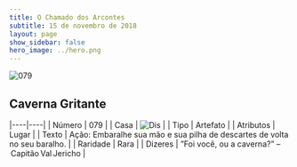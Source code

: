 ```yaml
---
title: O Chamado dos Arcontes
subtitle: 15 de novembro de 2018
layout: page
show_sidebar: false
hero_image: ../hero.png
---
```


![079](https://cdn.keyforgegame.com/media/card_front/pt/341_079_WQCG263H8RWW_pt.png)

## Caverna Gritante

|----|----|
| Número | 079 |
| Casa | ![Dis](https://archonarcana.com/images/thumb/e/e8/Dis.png/22px-Dis.png "Dis") |
| Tipo | Artefato |
| Atributos | Lugar |
| Texto | Ação: Embaralhe sua mão e sua pilha de descartes de volta no seu baralho. |
| Raridade | Rara |
| Dizeres | ”Foi você, ou a caverna?” – Capitão Val Jericho |
